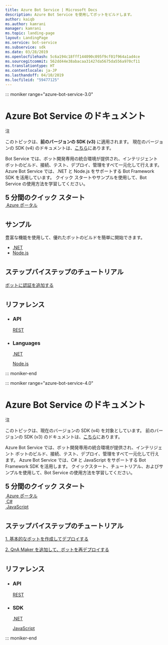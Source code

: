 ```yaml
---
title: Azure Bot Service | Microsoft Docs
description: Azure Bot Service を使用してボットをビルドします。
author: kaiqb
ms.author: kamrani
manager: kamrani
ms.topic: landing-page
layout: LandingPage
ms.service: bot-service
ms.subservice: sdk
ms.date: 03/28/2019
ms.openlocfilehash: 5c6a194c18fff144090c095f9cf01f964a1ad4ce
ms.sourcegitcommit: 562dd44e38abacaa31427da5675da556a970cf11
ms.translationtype: HT
ms.contentlocale: ja-JP
ms.lasthandoff: 04/10/2019
ms.locfileid: "59477125"
---
```

::: moniker range="azure-bot-service-3.0"

<div class="content">
    <h1>Azure Bot Service のドキュメント</h1>
    <div class="alert is-info">
        <p class="alert-title"><span class="docon docon-status-error-outline"></span> 注</p>
        <p>このトピックは、<strong>前のバージョンの SDK (v3)</strong> に適用されます。 現在のバージョンの SDK (v4) のドキュメントは、<a href="https://docs.microsoft.com/en-us/azure/bot-service/?view=azure-bot-service-4.0" data-linktype="external">こちら</a>にあります。</p>
    </div>
    <div class="intro" style="min-width: 200px">
        <p>Bot Service では、ボット開発専用の統合環境が提供され、インテリジェント ボットのビルド、接続、テスト、デプロイ、管理をすべて一元化して行えます。 Azure Bot Service では、.NET と Node.js をサポートする Bot Framework SDK を活用しています。 クイック スタートやサンプルを使用して、Bot Service の使用方法を学習してください。</p>
    </div>
<h2 style="margin-top: 18px; margin-bottom: 0px;">5 分間のクイック スタート</h2>
<div class="ico48Case">
    <div class="ico48Link">
        <a href="/bot-framework/bot-service-quickstart">
            <img src="media/index/azure_portal.png" alt="">
            <span>Azure ポータル</span>
        </a>
    </div>
</div>
 
<h2 style="margin-top: 36px">サンプル</h2>
<p>豊富な機能を使用して、優れたボットのビルドを簡単に開始できます。</p>
<ul>
    <li><a href="https://github.com/Microsoft/BotBuilder-Samples/tree/v3-sdk-samples/CSharp">.NET</a></li>
    <li><a href="https://github.com/Microsoft/BotBuilder-Samples/tree/v3-sdk-samples/Node">Node.js</a></li>
</ul>
<h2 style="margin-top: 36px">ステップバイステップのチュートリアル</h2>
<p> <a href="/bot-framework/bot-builder-tutorial-authentication">ボットに認証を追加する</a> </p>
<h2 style="margin-top: 36px">リファレンス</h2>
<ul class="panelContent cardsD">
    <li>
        <div class="cardSize">
            <div class="cardPadding">
                <div class="card">
                    <div class="cardText">
                        <h3>API</h3>
                        <p><a href="https://aka.ms/botconnector-rest-api">REST</a></p>
                    </div>
                </div>
            </div>
        </div>
    </li>
    <li>
        <div class="cardSize">
            <div class="cardPadding">
                <div class="card">
                    <div class="cardText">
                        <h3>Languages</h3>
                        <p><a href="https://aka.ms/botframework-v3-cs-sdk">.NET</a></p>
                        <p><a href="https://docs.botframework.com/en-us/node/builder/chat-reference/modules/_botbuilder_d_.html">Node.js</a></p>
                    </div>
                </div>
            </div>
        </div>
    </li>
</ul>
</div>


::: moniker-end

::: moniker range="azure-bot-service-4.0"

<div class="content">
    <h1>Azure Bot Service のドキュメント</h1>
    <div class="alert is-info">
        <p class="alert-title"><span class="docon docon-status-error-outline"></span> 注</p>
        <p>このトピックは、現在のバージョンの SDK (v4) を対象としています。 前のバージョンの SDK (v3) のドキュメントは、<a href="https://docs.microsoft.com/en-us/azure/bot-service/?view=azure-bot-service-3.0" data-linktype="external">こちら</a>にあります。</p>
    </div>
    <div class="intro" style="min-width: 200px">
        <p>Azure Bot Service では、ボット開発専用の統合環境が提供され、インテリジェント ボットのビルド、接続、テスト、デプロイ、管理をすべて一元化して行えます。 Azure Bot Service では、C# と JavaScript をサポートする Bot Framework SDK を活用します。 クイックスタート、チュートリアル、およびサンプルを使用して、Bot Service の使用方法を学習してください。
</p>
</div>

<h2 style="margin-top: 18px; margin-bottom: 0px;">5 分間のクイック スタート</h2>
<p style="margin-top: 6px; margin-bottom: 6px;"></p>
<div class="ico48Case">
    <div class="ico48Link">
        <a href="/bot-framework/bot-service-quickstart">
            <img src="media/index/azure_portal.png" alt="">
            <span>Azure ポータル</span>
        </a>
    </div>
    <div class="ico48Link">
        <a href="/bot-framework/dotnet/bot-builder-dotnet-sdk-quickstart">
            <img src="v4sdk/media/logo_csharp.svg" alt="">
            <span>C&#35;</span>
        </a>
    </div>
    <div class="ico48Link">
        <a href="/bot-framework/javascript/bot-builder-javascript-quickstart">
            <img src="v4sdk/media/logo_js.svg" alt="">
            <span>JavaScript</span>
        </a>
    </div>
</div>

<h2 style="margin-top: 36px">ステップバイステップのチュートリアル</h2>
<p><a href="/bot-framework/bot-builder-tutorial-basic-deploy">1. 基本的なボットを作成してデプロイする</a></p>
<p><a href="/bot-framework/bot-builder-tutorial-add-qna">2. QnA Maker を追加して、ボットを再デプロイする</a></p>
<h2 style="margin-top: 36px">リファレンス</h2>
<ul class="panelContent cardsD">
    <li>
        <div class="cardSize">
            <div class="cardPadding">
                <div class="card">
                    <div class="cardText">
                        <h3>API</h3>
                        <p><a href="https://aka.ms/botconnector-rest-api">REST</a></p>
                    </div>
                </div>
            </div>
        </div>
    </li>
    <li>
        <div class="cardSize">
            <div class="cardPadding">
                <div class="card">
                    <div class="cardText">
                        <h3>SDK</h3>
                        <p><a href="https://aka.ms/botframework-v4-cs-sdk">.NET</a></p>
                        <p><a href="https://github.com/Microsoft/botbuilder-js">JavaScript</a></p>
                    </div>
                </div>
            </div>
        </div>
    </li>
</ul>
</div>

::: moniker-end
